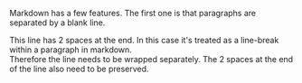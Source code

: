 Markdown has a few features. The first one is that paragraphs are separated by a
blank line.

This line has 2 spaces at the end. In this case it's treated as a line-break
within a paragraph in markdown.  
Therefore the line needs to be wrapped separately. The 2 spaces at the end of
the line also need to be preserved.